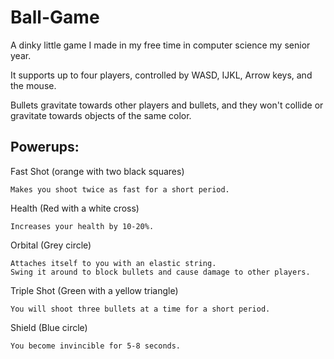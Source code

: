 # Ball-Game

A dinky little game I made in my free time in computer science my senior year.

It supports up to four players, controlled by WASD, IJKL, Arrow keys, and the mouse.

Bullets gravitate towards other players and bullets, and they won't collide or gravitate towards objects of the same color.


## Powerups:

  Fast Shot (orange with two black squares)
  
    Makes you shoot twice as fast for a short period.
    
  Health (Red with a white cross)
   
    Increases your health by 10-20%.
    
  Orbital (Grey circle)
    
    Attaches itself to you with an elastic string.
    Swing it around to block bullets and cause damage to other players.
    
  Triple Shot (Green with a yellow triangle)
    
    You will shoot three bullets at a time for a short period.
    
  Shield (Blue circle)
    
    You become invincible for 5-8 seconds.
